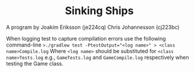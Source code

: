 <h1><center>Sinking Ships</center></h1>

A program by
Joakim Eriksson (je224cq)
Chris Johannesson (cj223bc)

When logging test to capture compilation errors use the following command-line
`>./gradlew test -PtestOutput="<log name>" > <class name>Compile.log`
Where `<log name>` should be substituted for `<class name>Tests.log` e.g., `GameTests.log` and `GameCompile.log` respectively when testing the Game class.



